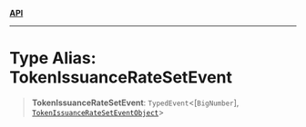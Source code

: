 [**API**](../../../README.md)

***

# Type Alias: TokenIssuanceRateSetEvent

> **TokenIssuanceRateSetEvent**: `TypedEvent`\<\[`BigNumber`\], [`TokenIssuanceRateSetEventObject`](../interfaces/TokenIssuanceRateSetEventObject.md)\>
